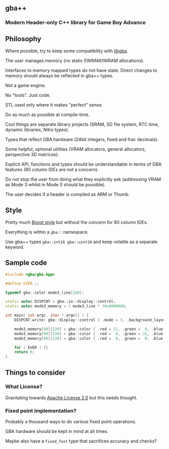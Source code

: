 ## gba++

### Modern Header-only C++ library for Game Boy Advance

## Philosophy

Where possible, try to keep some compatibility with [libgba](https://github.com/devkitPro/libgba).

The user manages memory (no static EWRAM/IWRAM allocations).

Interfaces to memory mapped types do not have state. Direct changes to memory should always be reflected in gba++ types.

Not a game engine.

No "tools". Just code.

STL used only where it makes "perfect" sense.

Do as much as possible at compile-time.

Cool things are separate library projects (SRAM, SD file system, RTC time, dynamic libraries, Nitro types). 

Types that reflect GBA hardware (24bit integers, fixed and frac decimals).

Some helpful, optional utilities (VRAM allocators, general allocators, perspective 3D matrices).

Explicit API, functions and types should be understandable in terms of GBA features (80 column IDEs are not a concern).

Do not stop the user from doing what they explicitly ask (addressing VRAM as Mode 3 whilst in Mode 0 should be possible).

The user decides if a header is compiled as ARM or Thumb.

## Style

Pretty much [Boost style](https://github.com/boostorg/geometry/wiki/Guidelines-for-Developers) but without the concern for 80 column IDEs.

Everything is within a `gba::` namespace.

Use gba++ types `gba::int16 gba::uint16` and keep volatile as a separate keyword.

## Sample code

```C++
#include <gba/gba.hpp>

#define EVER ;;

typedef gba::color mode3_line[240];

static auto& DISPCNT = gba::io::display::control;
static auto& mode3_memory = ( mode3_line * )0x6000000;

int main( int argc, char * argv[] ) {
	DISPCNT.write( gba::display::control { .mode = 3, .background_layer2 = true } );

	mode3_memory[80][120] = gba::color { .red = 31, .green =  0, .blue =  0 };
	mode3_memory[80][136] = gba::color { .red =  0, .green = 31, .blue =  0 };
	mode3_memory[96][120] = gba::color { .red =  0, .green =  0, .blue = 31 };

	for ( EVER ) {}
	return 0;
}
```

## Things to consider

### What License?

Gravitating towards [Apache License 2.0](https://choosealicense.com/licenses/apache-2.0/) but this needs thought.

### Fixed point implementation?

Probably a thousand ways to do various fixed point operations.

GBA hardware should be kept in mind at all times.

Maybe also have a `fixed_fast` type that sacrifices accuracy and checks?
